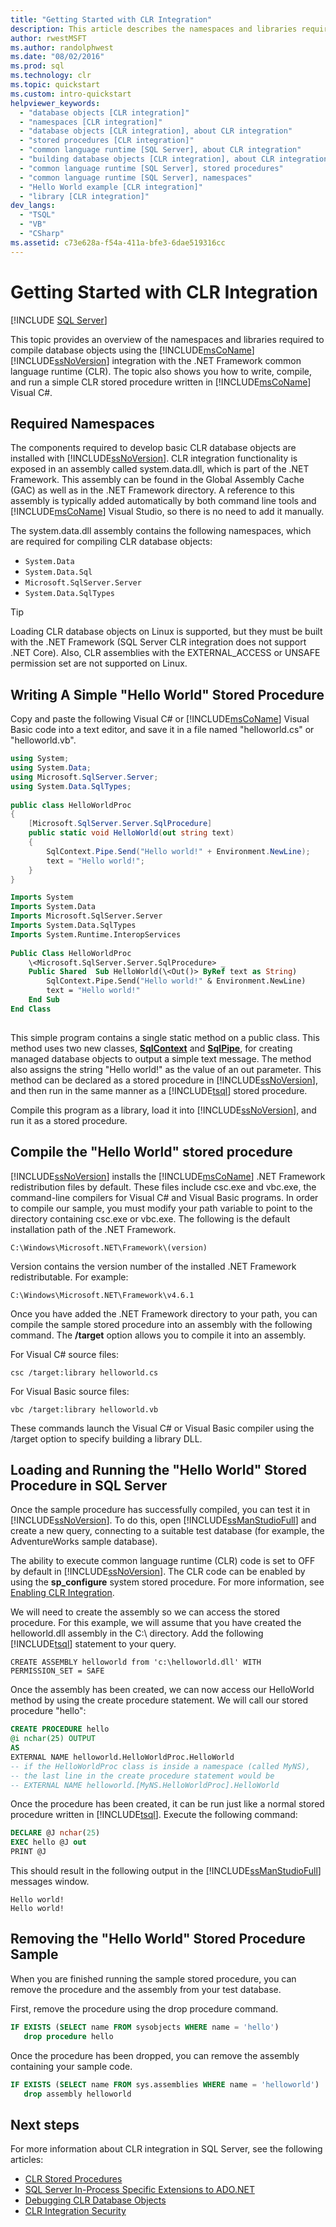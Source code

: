 ```yaml
---
title: "Getting Started with CLR Integration"
description: This article describes the namespaces and libraries required to compile database objects using the Microsoft SQL Server integration with the .NET Framework CLR.
author: rwestMSFT
ms.author: randolphwest
ms.date: "08/02/2016"
ms.prod: sql
ms.technology: clr
ms.topic: quickstart
ms.custom: intro-quickstart
helpviewer_keywords:
  - "database objects [CLR integration]"
  - "namespaces [CLR integration]"
  - "database objects [CLR integration], about CLR integration"
  - "stored procedures [CLR integration]"
  - "common language runtime [SQL Server], about CLR integration"
  - "building database objects [CLR integration], about CLR integration"
  - "common language runtime [SQL Server], stored procedures"
  - "common language runtime [SQL Server], namespaces"
  - "Hello World example [CLR integration]"
  - "library [CLR integration]"
dev_langs:
  - "TSQL"
  - "VB"
  - "CSharp"
ms.assetid: c73e628a-f54a-411a-bfe3-6dae519316cc
---
```

# Getting Started with CLR Integration

[!INCLUDE [SQL Server](../../../includes/applies-to-version/sqlserver.md)]

This topic provides an overview of the namespaces and libraries required to compile database objects using the [!INCLUDE[msCoName](../../../includes/msconame-md.md)] [!INCLUDE[ssNoVersion](../../../includes/ssnoversion-md.md)] integration with the .NET Framework common language runtime (CLR). The topic also shows you how to write, compile, and run a simple CLR stored procedure written in [!INCLUDE[msCoName](../../../includes/msconame-md.md)] Visual C#.  
  
## Required Namespaces  

The components required to develop basic CLR database objects are installed with [!INCLUDE[ssNoVersion](../../../includes/ssnoversion-md.md)]. CLR integration functionality is exposed in an assembly called system.data.dll, which is part of the .NET Framework. This assembly can be found in the Global Assembly Cache (GAC) as well as in the .NET Framework directory. A reference to this assembly is typically added automatically by both command line tools and [!INCLUDE[msCoName](../../../includes/msconame-md.md)] Visual Studio, so there is no need to add it manually.  
  
The system.data.dll assembly contains the following namespaces, which are required for compiling CLR database objects:  
  
- `System.Data`  
- `System.Data.Sql`  
- `Microsoft.SqlServer.Server`  
- `System.Data.SqlTypes`  

> [!TIP]
> Loading CLR database objects on Linux is supported, but they must be built with the .NET Framework (SQL Server CLR integration does not support .NET Core). Also, CLR assemblies with the EXTERNAL_ACCESS or UNSAFE permission set are not supported on Linux.

## Writing A Simple "Hello World" Stored Procedure  

Copy and paste the following Visual C# or [!INCLUDE[msCoName](../../../includes/msconame-md.md)] Visual Basic code into a text editor, and save it in a file named "helloworld.cs" or "helloworld.vb".  
  
```csharp  
using System;  
using System.Data;  
using Microsoft.SqlServer.Server;  
using System.Data.SqlTypes;  
  
public class HelloWorldProc  
{  
    [Microsoft.SqlServer.Server.SqlProcedure]  
    public static void HelloWorld(out string text)  
    {  
        SqlContext.Pipe.Send("Hello world!" + Environment.NewLine);  
        text = "Hello world!";  
    }  
}  
```  
  
```vb  
Imports System  
Imports System.Data  
Imports Microsoft.SqlServer.Server  
Imports System.Data.SqlTypes  
Imports System.Runtime.InteropServices  
  
Public Class HelloWorldProc  
    \<Microsoft.SqlServer.Server.SqlProcedure> _   
    Public Shared  Sub HelloWorld(\<Out()> ByRef text as String)  
        SqlContext.Pipe.Send("Hello world!" & Environment.NewLine)  
        text = "Hello world!"  
    End Sub  
End Class  
  
```  
  
This simple program contains a single static method on a public class. This method uses two new classes, **[SqlContext](/dotnet/api/microsoft.sqlserver.server.sqlcontext)** and **[SqlPipe](/dotnet/api/microsoft.sqlserver.server.sqlpipe)**, for creating managed database objects to output a simple text message. The method also assigns the string "Hello world!" as the value of an out parameter. This method can be declared as a stored procedure in [!INCLUDE[ssNoVersion](../../../includes/ssnoversion-md.md)], and then run in the same manner as a [!INCLUDE[tsql](../../../includes/tsql-md.md)] stored procedure.  
  
Compile this program as a library, load it into [!INCLUDE[ssNoVersion](../../../includes/ssnoversion-md.md)], and run it as a stored procedure.  
  
## Compile the "Hello World" stored procedure  

[!INCLUDE[ssNoVersion](../../../includes/ssnoversion-md.md)] installs the [!INCLUDE[msCoName](../../../includes/msconame-md.md)] .NET Framework redistribution files by default. These files include csc.exe and vbc.exe, the command-line compilers for Visual C# and Visual Basic programs. In order to compile our sample, you must modify your path variable to point to the directory containing csc.exe or vbc.exe. The following is the default installation path of the .NET Framework.  
  
`C:\Windows\Microsoft.NET\Framework\(version)`  
  
Version contains the version number of the installed .NET Framework redistributable. For example:  
  
`C:\Windows\Microsoft.NET\Framework\v4.6.1`

Once you have added the .NET Framework directory to your path, you can compile the sample stored procedure into an assembly with the following command. The **/target** option allows you to compile it into an assembly.  
  
For Visual C# source files:  
  
`csc /target:library helloworld.cs`  
  
 For Visual Basic source files:  
  
`vbc /target:library helloworld.vb`  
  
These commands launch the Visual C# or Visual Basic compiler using the /target option to specify building a library DLL.  
  
## Loading and Running the "Hello World" Stored Procedure in SQL Server  

Once the sample procedure has successfully compiled, you can test it in [!INCLUDE[ssNoVersion](../../../includes/ssnoversion-md.md)]. To do this, open [!INCLUDE[ssManStudioFull](../../../includes/ssmanstudiofull-md.md)] and create a new query, connecting to a suitable test database (for example, the AdventureWorks sample database).  
  
The ability to execute common language runtime (CLR) code is set to OFF by default in [!INCLUDE[ssNoVersion](../../../includes/ssnoversion-md.md)]. The CLR code can be enabled by using the **sp_configure** system stored procedure. For more information, see [Enabling CLR Integration](../../../relational-databases/clr-integration/clr-integration-enabling.md).  
  
We will need to create the assembly so we can access the stored procedure. For this example, we will assume that you have created the helloworld.dll assembly in the C:\ directory. Add the following [!INCLUDE[tsql](../../../includes/tsql-md.md)] statement to your query.  
  
`CREATE ASSEMBLY helloworld from 'c:\helloworld.dll' WITH PERMISSION_SET = SAFE`  
  
Once the assembly has been created, we can now access our HelloWorld method by using the create procedure statement. We will call our stored procedure "hello":  
  
```sql
CREATE PROCEDURE hello  
@i nchar(25) OUTPUT  
AS  
EXTERNAL NAME helloworld.HelloWorldProc.HelloWorld  
-- if the HelloWorldProc class is inside a namespace (called MyNS),  
-- the last line in the create procedure statement would be  
-- EXTERNAL NAME helloworld.[MyNS.HelloWorldProc].HelloWorld  
```  
  
Once the procedure has been created, it can be run just like a normal stored procedure written in [!INCLUDE[tsql](../../../includes/tsql-md.md)]. Execute the following command:  
  
```sql
DECLARE @J nchar(25)  
EXEC hello @J out  
PRINT @J  
```  
  
This should result in the following output in the [!INCLUDE[ssManStudioFull](../../../includes/ssmanstudiofull-md.md)] messages window.  
  
```
Hello world!  
Hello world!  
```  
  
## Removing the "Hello World" Stored Procedure Sample  

When you are finished running the sample stored procedure, you can remove the procedure and the assembly from your test database.  
  
First, remove the procedure using the drop procedure command.  
  
```sql
IF EXISTS (SELECT name FROM sysobjects WHERE name = 'hello')  
   drop procedure hello  
```  
  
Once the procedure has been dropped, you can remove the assembly containing your sample code.  
  
```sql
IF EXISTS (SELECT name FROM sys.assemblies WHERE name = 'helloworld')  
   drop assembly helloworld  
```  
  
## Next steps

For more information about CLR integration in SQL Server, see the following articles:

- [CLR Stored Procedures](/dotnet/framework/data/adonet/sql/clr-stored-procedures)
- [SQL Server In-Process Specific Extensions to ADO.NET](../../../relational-databases/clr-integration-data-access-in-process-ado-net/sql-server-in-process-specific-extensions-to-ado-net.md)
- [Debugging CLR Database Objects](../../../relational-databases/clr-integration/debugging-clr-database-objects.md)
- [CLR Integration Security](../../../relational-databases/clr-integration/security/clr-integration-security.md)
